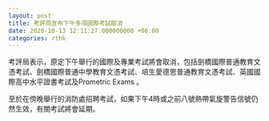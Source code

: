 ```yaml
---
layout: post
title: 考評局宣布下午多項國際考試取消
date: 2020-10-13 12:11:27.000000000 +08:00
categories: rthk
---
```


考評局表示，原定下午舉行的國際及專業考試將會取消，包括劍橋國際普通教育文憑考試、劍橋國際普通中學教育文憑考試、培生愛德思普通教育文憑考試、英國國際高中水平證書考試及Prometric Exams 。

至於在傍晚舉行的消防處招聘考試，如果下午4時或之前八號熱帶氣旋警告信號仍然生效，有關考試將會延期。
